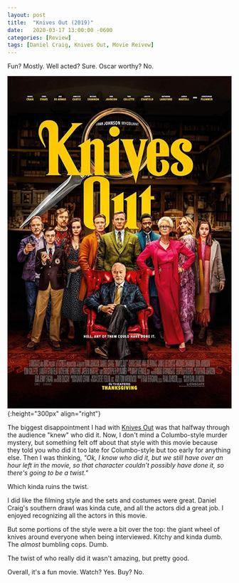 ```yaml
---
layout: post
title:  "Knives Out (2019)"
date:   2020-03-17 13:00:00 -0600
categories: [Review]
tags: [Daniel Craig, Knives Out, Movie Reivew]
---
```


Fun? Mostly. Well acted? Sure. Oscar worthy? No.

![Knives Out Poster](/assets/2020/03/knives-out-2019.jpg){:height="300px" align="right"}

The biggest disappointment I had with [Knives Out](https://www.imdb.com/title/tt8946378/) was that halfway through the audience "knew" who did it. Now, I don't mind a Columbo-style murder mystery, but something felt off about that style with this movie because they told you who did it too late for Columbo-style but too early for anything else. Then I was thinking, *"Ok, I know who did it, but we still have over an hour left in the movie, so that character couldn't possibly have done it, so there's going to be a twist."*

Which kinda ruins the twist.

I did like the filming style and the sets and costumes were great. Daniel Craig's  southern drawl was kinda cute, and all the actors did a great job. I enjoyed recognizing all the actors in this movie.

But some portions of the style were a bit over the top: the giant wheel of knives around everyone when being interviewed. Kitchy and kinda dumb. The *almost* bumbling cops. Dumb. 

The twist of who really did it wasn't amazing, but pretty good.

Overall, it's a fun movie. Watch? Yes. Buy? No.
